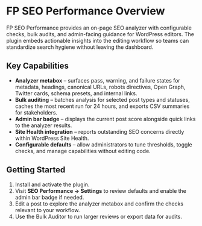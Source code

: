# FP SEO Performance Overview

FP SEO Performance provides an on-page SEO analyzer with configurable checks, bulk audits, and admin-facing guidance for WordPress editors. The plugin embeds actionable insights into the editing workflow so teams can standardize search hygiene without leaving the dashboard.

## Key Capabilities

- **Analyzer metabox** – surfaces pass, warning, and failure states for metadata, headings, canonical URLs, robots directives, Open Graph, Twitter cards, schema presets, and internal links.
- **Bulk auditing** – batches analysis for selected post types and statuses, caches the most recent run for 24 hours, and exports CSV summaries for stakeholders.
- **Admin bar badge** – displays the current post score alongside quick links to the analyzer results.
- **Site Health integration** – reports outstanding SEO concerns directly within WordPress Site Health.
- **Configurable defaults** – allow administrators to tune thresholds, toggle checks, and manage capabilities without editing code.

## Getting Started

1. Install and activate the plugin.
2. Visit **SEO Performance → Settings** to review defaults and enable the admin bar badge if needed.
3. Edit a post to explore the analyzer metabox and confirm the checks relevant to your workflow.
4. Use the Bulk Auditor to run larger reviews or export data for audits.
